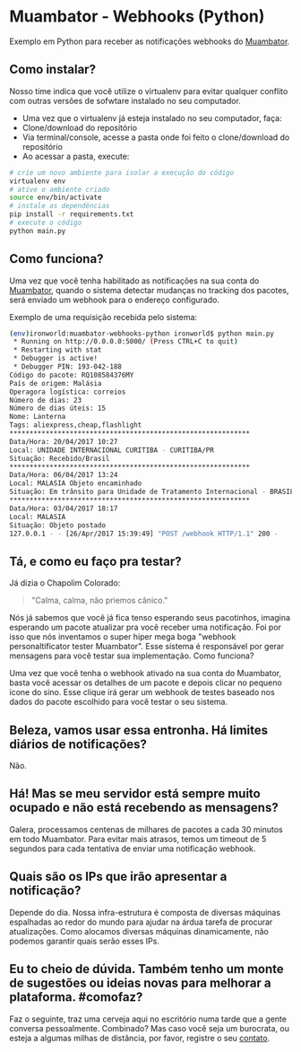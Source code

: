 # Muambator - Webhooks (Python)
Exemplo em Python para receber as notificações webhooks do [Muambator](http://www.muambator.com.br).

## Como instalar?

Nosso time indica que você utilize o virtualenv para evitar qualquer conflito com outras versões de sofwtare instalado no seu computador.

- Uma vez que o virtualenv já esteja instalado no seu computador, faça:
- Clone/download do repositório
- Via terminal/console, acesse a pasta onde foi feito o clone/download do repositório
- Ao acessar a pasta, execute:

```sh
# crie um novo ambiente para isolar a execução do código
virtualenv env
# ative o ambiente criado
source env/bin/activate
# instale as dependências
pip install -r requirements.txt
# execute o código
python main.py
```

## Como funciona?

Uma vez que você tenha habilitado as notificações na sua conta do [Muambator](http://www.muambator.com.br), quando o sistema detectar mudanças no tracking dos pacotes, será enviado um webhook para o endereço configurado. 

Exemplo de uma requisição recebida pelo sistema:

```sh
(env)ironworld:muambator-webhooks-python ironworld$ python main.py
 * Running on http://0.0.0.0:5000/ (Press CTRL+C to quit)
 * Restarting with stat
 * Debugger is active!
 * Debugger PIN: 193-042-188
Código do pacote: RQ108584376MY
País de origem: Malásia
Operagora logística: correios
Número de dias: 23
Número de dias úteis: 15
Nome: Lanterna
Tags: aliexpress,cheap,flashlight
************************************************************
Data/Hora: 20/04/2017 10:27
Local: UNIDADE INTERNACIONAL CURITIBA - CURITIBA/PR
Situação: Recebido/Brasil
************************************************************
Data/Hora: 06/04/2017 13:24
Local: MALASIA Objeto encaminhado
Situação: Em trânsito para Unidade de Tratamento Internacional - BRASIL/BR
************************************************************
Data/Hora: 03/04/2017 18:17
Local: MALASIA
Situação: Objeto postado
127.0.0.1 - - [26/Apr/2017 15:39:49] "POST /webhook HTTP/1.1" 200 -
```

## Tá, e como eu faço pra testar?

Já dizia o Chapolim Colorado:

> "Calma, calma, não priemos cânico." 

Nós já sabemos que você já fica tenso esperando seus pacotinhos, imagina esperando um pacote atualizar pra você receber uma notificação. Foi por isso que nós inventamos o super hiper mega boga "webhook personaltificator tester Muambator". Esse sistema é responsável por gerar mensagens para você testar sua  implementação. Como funciona? 

Uma vez que você tenha o webhook ativado na sua conta do Muambator, basta você acessar os detalhes de um pacote e depois clicar no pequeno ícone do sino. Esse clique irá gerar um webhook de testes baseado nos dados do pacote escolhido para você testar o seu sistema.

## Beleza, vamos usar essa entronha. Há limites diários de notificações?

Não.

## Há! Mas se meu servidor está sempre muito ocupado e não está recebendo as mensagens?

Galera, processamos centenas de milhares de pacotes a cada 30 minutos em todo Muambator. Para evitar mais atrasos, temos um timeout de 5 segundos para cada tentativa de enviar uma notificação webhook.

## Quais são os IPs que irão apresentar a notificação?

Depende do dia. Nossa infra-estrutura é composta de diversas máquinas espalhadas ao redor do mundo para ajudar na árdua tarefa de procurar atualizações. Como alocamos diversas máquinas dinamicamente, não podemos garantir quais serão esses IPs.

## Eu to cheio de dúvida. Também tenho um monte de sugestões ou ideias novas para melhorar a plataforma. #comofaz?

Faz o seguinte, traz uma cerveja aqui no escritório numa tarde que a gente conversa pessoalmente. Combinado? Mas caso você seja um burocrata, ou esteja a algumas milhas de distância, por favor, registre o seu [contato](http://www.muambator.com.br/contato/).

